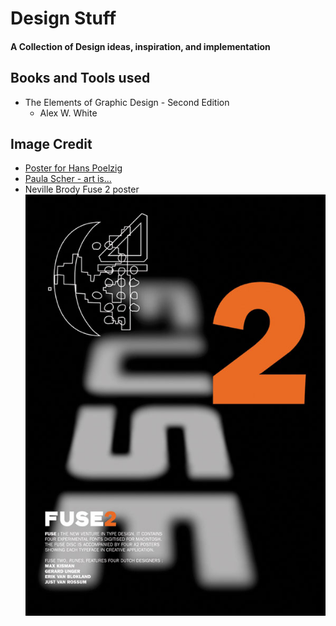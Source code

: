 # Design Stuff
#### A Collection of Design ideas, inspiration, and implementation

## Books and Tools used

- The Elements of Graphic Design - Second Edition
  - Alex W. White


## Image Credit
- [Poster for Hans Poelzig](https://www.moma.org/collection/works/5101)
- [Paula Scher - art is...](http://images.lib.ncsu.edu/luna/servlet/detail/NCSULIB~1~1~105880~179670:School-of-Visual-Arts-Poster--Art-I)
- Neville Brody Fuse 2 poster ![alt text](./images/fuse_2.jpg "Fuse 2 Poster By Neville Brody")

